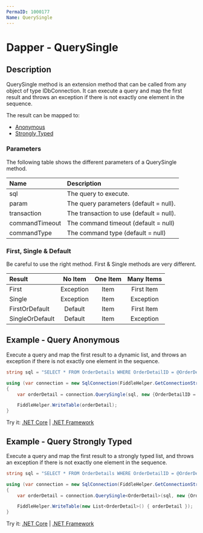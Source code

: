 ```yaml
---
PermaID: 1000177
Name: QuerySingle
---
```


# Dapper - QuerySingle 

## Description
QuerySingle method is an extension method that can be called from any object of type IDbConnection. It can execute a query and map the first result and throws an exception if there is not exactly one element in the sequence.

The result can be mapped to:

- [Anonymous](#example---query-anonymous)
- [Strongly Typed](#example---query-strongly-typed)

### Parameters
The following table shows the different parameters of a QuerySingle method.

| Name | Description |
| :--- | :---------- |
| sql            | The query to execute. |
| param          | The query parameters (default = null). |
| transaction    | The transaction to use (default = null). |
| commandTimeout | The command timeout (default = null) |
| commandType    | The command type (default = null) |

### First, Single & Default
Be careful to use the right method. First & Single methods are very different.

| Result          | No Item   | One Item | Many Items |
| :-------------- | :-------: | :------: | :--------: |
| First           | Exception | Item     | First Item |
| Single          | Exception | Item     | Exception  |
| FirstOrDefault  | Default   | Item     | First Item |
| SingleOrDefault | Default   | Item     | Exception  |

## Example - Query Anonymous
Execute a query and map the first result to a dynamic list, and throws an exception if there is not exactly one element in the sequence.

```csharp
string sql = "SELECT * FROM OrderDetails WHERE OrderDetailID = @OrderDetailID;";

using (var connection = new SqlConnection(FiddleHelper.GetConnectionStringSqlServerW3Schools()))
{	
	var orderDetail = connection.QuerySingle(sql, new {OrderDetailID = 1});

	FiddleHelper.WriteTable(orderDetail);
}
```
Try it: [.NET Core](https://dotnetfiddle.net/ZYSItm) | [.NET Framework](https://dotnetfiddle.net/uEq0HC)

## Example - Query Strongly Typed
Execute a query and map the first result to a strongly typed list, and throws an exception if there is not exactly one element in the sequence.

```csharp
string sql = "SELECT * FROM OrderDetails WHERE OrderDetailID = @OrderDetailID;";

using (var connection = new SqlConnection(FiddleHelper.GetConnectionStringSqlServerW3Schools()))
{			
	var orderDetail = connection.QuerySingle<OrderDetail>(sql, new {OrderDetailID = 1});

	FiddleHelper.WriteTable(new List<OrderDetail>() { orderDetail });
}
```
Try it: [.NET Core](https://dotnetfiddle.net/oEsh6D) | [.NET Framework](https://dotnetfiddle.net/vnkv7q)
